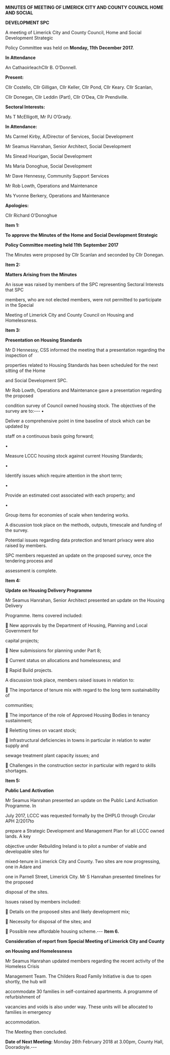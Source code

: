 **MINUTES OF MEETING OF LIMERICK CITY AND COUNTY COUNCIL HOME AND SOCIAL**

**DEVELOPMENT SPC**

A meeting of Limerick City and County Council, Home and Social Development Strategic

Policy Committee was held on **Monday, 11th** **December 2017.**

**In Attendance**

An CathaoirleachCllr B. O’Donnell.

**Present:**

Cllr Costello, Cllr Gilligan, Cllr Keller, Cllr Pond, Cllr Keary. Cllr Scanlan,

Cllr Donegan, Cllr Leddin (Part), Cllr O’Dea, Cllr Prendiville.

**Sectoral Interests:**

Ms T McElligott, Mr PJ O’Grady.

**In Attendance:**

Ms Carmel Kirby, A/Director of Services, Social Development

Mr Seamus Hanrahan, Senior Architect, Social Development

Ms Sinead Hourigan, Social Development

Ms Maria Donoghue, Social Development

Mr Dave Hennessy, Community Support Services

Mr Rob Lowth, Operations and Maintenance

Ms Yvonne Berkery, Operations and Maintenance

**Apologies:**

Cllr Richard O’Donoghue

**Item 1:**

**To approve the Minutes of the Home and Social Development Strategic**

**Policy Committee meeting held 11th** **September 2017**

The Minutes were proposed by Cllr Scanlan and seconded by Cllr Donegan.

**Item 2:**

**Matters Arising from the Minutes**

An issue was raised by members of the SPC representing Sectoral Interests that SPC

members, who are not elected members, were not permitted to participate in the Special

Meeting of Limerick City and County Council on Housing and Homelessness.

**Item 3:**

**Presentation on Housing Standards**

Mr D Hennessy, CSS informed the meeting that a presentation regarding the inspection of

properties related to Housing Standards has been scheduled for the next sitting of the Home

and Social Development SPC.

Mr Rob Lowth, Operations and Maintenance gave a presentation regarding the proposed

condition survey of Council owned housing stock. The objectives of the survey are to:---
•

Deliver a comprehensive point in time baseline of stock which can be updated by

staff on a continuous basis going forward;

•

Measure LCCC housing stock against current Housing Standards;

•

Identify issues which require attention in the short term;

•

Provide an estimated cost associated with each property; and

•

Group items for economies of scale when tendering works.

A discussion took place on the methods, outputs, timescale and funding of the survey.

Potential issues regarding data protection and tenant privacy were also raised by members.

SPC members requested an update on the proposed survey, once the tendering process and

assessment is complete.

**Item 4:**

**Update on Housing Delivery Programme**

Mr Seamus Hanrahan, Senior Architect presented an update on the Housing Delivery

Programme. Items covered included:

 New approvals by the Department of Housing, Planning and Local Government for

capital projects;

 New submissions for planning under Part 8;

 Current status on allocations and homelessness; and

 Rapid Build projects.

A discussion took place, members raised issues in relation to:

 The importance of tenure mix with regard to the long term sustainability of

communities;

 The importance of the role of Approved Housing Bodies in tenancy sustainment;

 Reletting times on vacant stock;

 Infrastructural deficiencies in towns in particular in relation to water supply and

sewage treatment plant capacity issues; and

 Challenges in the construction sector in particular with regard to skills shortages.

**Item 5:**

**Public Land Activation**

Mr Seamus Hanrahan presented an update on the Public Land Activation Programme. In

July 2017, LCCC was requested formally by the DHPLG through Circular APH 2/2017to

prepare a Strategic Development and Management Plan for all LCCC owned lands. A key

objective under Rebuilding Ireland is to pilot a number of viable and developable sites for

mixed-tenure in Limerick City and County. Two sites are now progressing, one in Adare and

one in Parnell Street, Limerick City. Mr S Hanrahan presented timelines for the proposed

disposal of the sites.

Issues raised by members included:

 Details on the proposed sites and likely development mix;

 Necessity for disposal of the sites; and

 Possible new affordable housing scheme.---
**Item 6.**

**Consideration of report from Special Meeting of Limerick City and County**

**on Housing and Homelessness**

Mr Seamus Hanrahan updated members regarding the recent activity of the Homeless Crisis

Management Team. The Childers Road Family Initiative is due to open shortly, the hub will

accommodate 30 families in self-contained apartments. A programme of refurbishment of

vacancies and voids is also under way. These units will be allocated to families in emergency

accommodation.

The Meeting then concluded.

**Date of Next Meeting:** Monday 26th February 2018 at 3.00pm, County Hall, Dooradoyle.---
